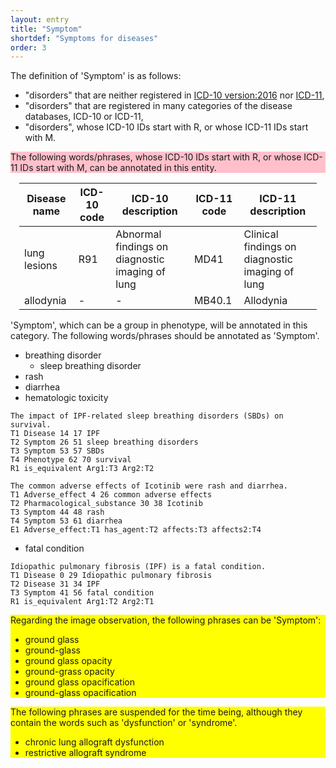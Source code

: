 ```yaml
---
layout: entry
title: "Symptom"
shortdef: "Symptoms for diseases"
order: 3
---
```


The definition of 'Symptom' is as follows: 
- "disorders" that are neither registered in <a href="http://apps.who.int/classifications/icd10/browse/2016/en">ICD-10 version:2016</a> nor <a href="https://icd.who.int/browse11/l-m/en">ICD-11</a>, 
- "disorders" that are registered in many categories of the disease databases, ICD-10 or ICD-11,
- "disorders", whose ICD-10 IDs start with R, or whose ICD-11 IDs start with M.

<div style="background-color: pink" markdown="1">
The following words/phrases, whose ICD-10 IDs start with R, or whose ICD-11 IDs start with M, can be annotated in this entity. 
</div>
<div style="margin:1em" markdown="1">

| Disease name | ICD-10 code | ICD-10 description | ICD-11 code | ICD-11 description |
|--------------------------------------|-------------|------------------------------------------|-------------|------------------------------------------|
| lung lesions | R91 | Abnormal findings on diagnostic imaging of lung | MD41 | Clinical findings on diagnostic imaging of lung |
| allodynia | - | - | MB40.1 | Allodynia |

</div>


'Symptom', which can be a group in phenotype, will be annotated in this category. 
The following words/phrases should be annotated as 'Symptom'.

- breathing disorder
  - sleep breathing disorder
- rash
- diarrhea
- hematologic toxicity


~~~ ann
The impact of IPF-related sleep breathing disorders (SBDs) on survival.
T1 Disease 14 17 IPF
T2 Symptom 26 51 sleep breathing disorders
T3 Symptom 53 57 SBDs
T4 Phenotype 62 70 survival
R1 is_equivalent Arg1:T3 Arg2:T2
~~~
~~~ ann
The common adverse effects of Icotinib were rash and diarrhea.
T1 Adverse_effect 4 26 common adverse effects
T2 Pharmacological_substance 30 38 Icotinib
T3 Symptom 44 48 rash
T4 Symptom 53 61 diarrhea
E1 Adverse_effect:T1 has_agent:T2 affects:T3 affects2:T4
~~~

- fatal condition

~~~ ann
Idiopathic pulmonary fibrosis (IPF) is a fatal condition. 
T1 Disease 0 29 Idiopathic pulmonary fibrosis
T2 Disease 31 34 IPF
T3 Symptom 41 56 fatal condition
R1 is_equivalent Arg1:T2 Arg2:T1
~~~

<div style="background-color: yellow" markdown="1">
Regarding the image observation, the following phrases can be 'Symptom':

- ground glass
- ground-glass
- ground glass opacity
- ground-grass opacity
- ground glass opacification
- ground-glass opacification

</div>

<div style="background-color: yellow" markdown="1">
The following phrases are suspended for the time being, although they contain the words such as 'dysfunction' or 'syndrome'.

- chronic lung allograft dysfunction 
- restrictive allograft syndrome 

</div>

<!-- details -->

